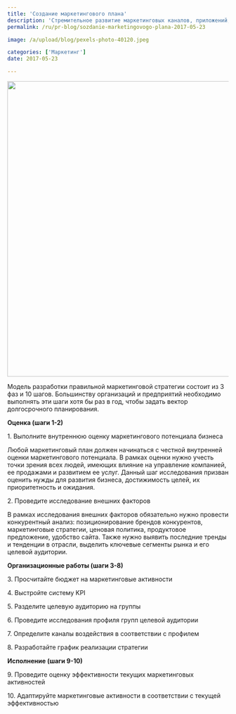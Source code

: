 ```yaml
---
title: 'Создание маркетингового плана'
description: 'Стремительное развитие маркетинговых каналов, приложений, мобильных устройств, социальных сетей и повышение качества контента дало потребителям больше возможностей, но с тем и больше контроля над рынком, что только усложняет маркетинговые процессы в компании. Добиться результатов можно только следуя эффективному маркетинговому плану. Консалтинговая группа «Полилог» об основных'
permalink: /ru/pr-blog/sozdanie-marketingovogo-plana-2017-05-23

image: /a/upload/blog/pexels-photo-40120.jpeg

categories: ['Маркетинг']
date: 2017-05-23

---
```


<img src="{{ site.assets }}/upload/blog/pexels-photo-40120.jpeg" width="1007" height="672" alt="">
<p>Модель разработки правильной маркетинговой стратегии состоит из 3 фаз и 10 шагов. Большинству организаций и предприятий необходимо выполнять эти шаги хотя бы раз в год, чтобы задать вектор долгосрочного планирования.</p>
<p><strong>Оценка (шаги 1-2)</strong></p>
<p>1. Выполните внутреннюю оценку маркетингового потенциала бизнеса</p>
<p>Любой маркетинговый план должен начинаться с честной внутренней оценки маркетингового потенциала. В рамках оценки нужно учесть точки зрения всех людей, имеющих влияние на управление компанией, ее продажами и развитием ее услуг. Данный шаг исследования призван оценить нужды для развития бизнеса, достижимость целей, их приоритетность и ожидания.</p>
<p>2. Проведите исследование внешних факторов</p>
<p>В рамках исследования внешних факторов обязательно нужно провести конкурентный анализ: позиционирование брендов конкурентов, маркетинговые стратегии, ценовая политика, продуктовое предложение, удобство сайта. Также нужно выявить последние тренды и тенденции в отрасли, выделить ключевые сегменты рынка и его целевой аудитории.</p>
<p><strong>Организационные работы (шаги 3-8)</strong></p>
<p>3. Просчитайте бюджет на маркетинговые активности</p>
<p>4. Выстройте систему KPI</p>
<p>5. Разделите целевую аудиторию на группы</p>
<p>6. Проведите исследования профиля групп целевой аудитории</p>
<p>7. Определите каналы воздействия в соответствии с профилем</p>
<p>8. Разработайте график реализации стратегии</p>
<p><strong>Исполнение (шаги 9-10)</strong></p>
<p>9. Проведите оценку эффективности текущих маркетинговых активностей</p>
<p>10. Адаптируйте маркетинговые активности в соответствии с текущей эффективностью</p>

